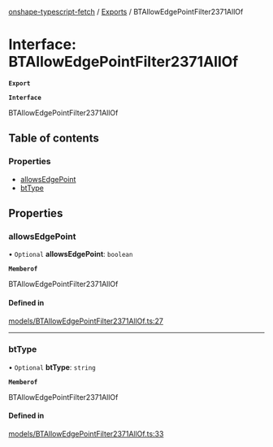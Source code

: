 [onshape-typescript-fetch](../README.md) / [Exports](../modules.md) / BTAllowEdgePointFilter2371AllOf

# Interface: BTAllowEdgePointFilter2371AllOf

**`Export`**

**`Interface`**

BTAllowEdgePointFilter2371AllOf

## Table of contents

### Properties

- [allowsEdgePoint](BTAllowEdgePointFilter2371AllOf.md#allowsedgepoint)
- [btType](BTAllowEdgePointFilter2371AllOf.md#bttype)

## Properties

### allowsEdgePoint

• `Optional` **allowsEdgePoint**: `boolean`

**`Memberof`**

BTAllowEdgePointFilter2371AllOf

#### Defined in

[models/BTAllowEdgePointFilter2371AllOf.ts:27](https://github.com/toebes/onshape-typescript-fetch/blob/3e11ae1/models/BTAllowEdgePointFilter2371AllOf.ts#L27)

___

### btType

• `Optional` **btType**: `string`

**`Memberof`**

BTAllowEdgePointFilter2371AllOf

#### Defined in

[models/BTAllowEdgePointFilter2371AllOf.ts:33](https://github.com/toebes/onshape-typescript-fetch/blob/3e11ae1/models/BTAllowEdgePointFilter2371AllOf.ts#L33)
